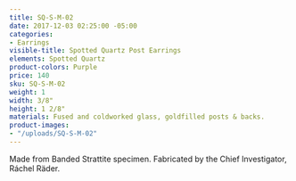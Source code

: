 ```yaml
---
title: SQ-S-M-02
date: 2017-12-03 02:25:00 -05:00
categories:
- Earrings
visible-title: Spotted Quartz Post Earrings
elements: Spotted Quartz
product-colors: Purple
price: 140
sku: SQ-S-M-02
weight: 1
width: 3/8"
height: 1 2/8"
materials: Fused and coldworked glass, goldfilled posts & backs.
product-images:
- "/uploads/SQ-S-M-02"
---
```


Made from Banded Strattite specimen. Fabricated by the Chief Investigator, Ráchel Räder.